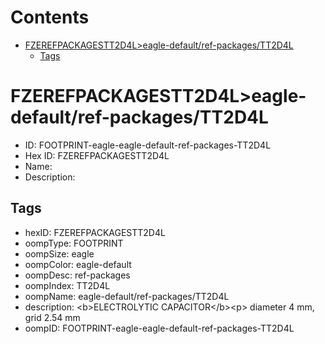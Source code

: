 



Contents
========

* [FZEREFPACKAGESTT2D4L>eagle-default/ref-packages/TT2D4L](#fzerefpackagestt2d4leagle-defaultref-packagestt2d4l)
	* [Tags](#tags)

# FZEREFPACKAGESTT2D4L>eagle-default/ref-packages/TT2D4L

- ID: FOOTPRINT-eagle-eagle-default-ref-packages-TT2D4L
- Hex ID: FZEREFPACKAGESTT2D4L
- Name: 
- Description: 

## Tags

- hexID: FZEREFPACKAGESTT2D4L
- oompType: FOOTPRINT
- oompSize: eagle
- oompColor: eagle-default
- oompDesc: ref-packages
- oompIndex: TT2D4L
- oompName: eagle-default/ref-packages/TT2D4L
- description: &lt;b&gt;ELECTROLYTIC CAPACITOR&lt;/b&gt;&lt;p&gt;&#xD;
diameter 4 mm, grid 2.54 mm
- oompID: FOOTPRINT-eagle-eagle-default-ref-packages-TT2D4L
